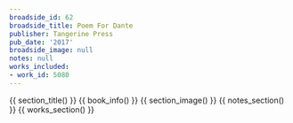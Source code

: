 ```yaml
---
broadside_id: 62
broadside_title: Poem For Dante
publisher: Tangerine Press
pub_date: '2017'
broadside_image: null
notes: null
works_included:
- work_id: 5080
---
```


{{ section_title() }}
{{ book_info() }}
{{ section_image() }}
{{ notes_section() }}
{{ works_section() }}
